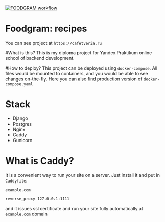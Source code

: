 [![FOODGRAM workflow](https://github.com/matacoder/foodgram-project/actions/workflows/foodgram_workflow.yaml/badge.svg)](https://github.com/matacoder/foodgram-project/actions/workflows/foodgram_workflow.yaml)

# Foodgram: recipes
You can see project at
`https://cafetveria.ru`

#What is this?
This is my diploma project for Yandex.Praktikum online school of backend development.

#How to deploy?
This project can be deployed using `docker-compose`. All files would be mounted to containers, and you would be able to see changes on-the-fly.
Here you can also find production version of `docker-compose.yaml`

# Stack
- Django
- Postgres
- Nginx
- Caddy
- Gunicorn

# What is Caddy?
It is a convenient way to run your site on a server. Just install it and put in `Caddyfile`:

`example.com`

`reverse_proxy 127.0.0.1:1111`

and it issues ssl certificate and run your site fully automatically at `example.com` domain
